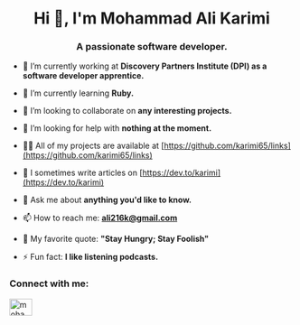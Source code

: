 <h1 align="center">Hi 👋, I'm Mohammad Ali Karimi</h1>
<h3 align="center">A passionate software developer.</h3>

- 🔭 I’m currently working at **Discovery Partners Institute (DPI) as a software developer apprentice.**

- 🌱 I’m currently learning **Ruby.**

- 👯 I’m looking to collaborate on **any interesting projects.**

- 🤝 I’m looking for help with **nothing at the moment.**

- 👨‍💻 All of my projects are available at [https://github.com/karimi65/links](https://github.com/karimi65/links)

- 📝 I sometimes write articles on [https://dev.to/karimi](https://dev.to/karimi)

- 💬 Ask me about **anything you'd like to know.**

- 📫 How to reach me: **ali216k@gmail.com**

- 💬 My favorite quote: **"Stay Hungry; Stay Foolish"**

- ⚡ Fun fact: **I like listening podcasts.**

<h3 align="left">Connect with me:</h3>
<p align="left">
<a href="https://linkedin.com/in/mohammad-ali-karimi" target="blank"><img align="center" src="https://raw.githubusercontent.com/rahuldkjain/github-profile-readme-generator/master/src/images/icons/Social/linked-in-alt.svg" alt="mohammad-ali-karimi" height="30" width="40" /></a>
</p>
